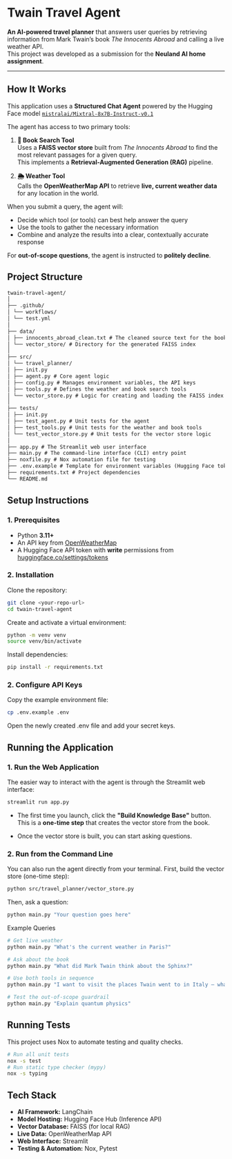 #  Twain Travel Agent
**An AI-powered travel planner** that answers user queries by retrieving information from Mark Twain’s book *The Innocents Abroad* and calling a live weather API.  
This project was developed as a submission for the **Neuland AI home assignment**.

---
##  How It Works
This application uses a **Structured Chat Agent** powered by the Hugging Face model [`mistralai/Mixtral-8x7B-Instruct-v0.1`](https://huggingface.co/mistralai/Mixtral-8x7B-Instruct-v0.1)

The agent has access to two primary tools:

1. **📖 Book Search Tool**  
   Uses a **FAISS vector store** built from *The Innocents Abroad* to find the most relevant passages for a given query.  
   This implements a **Retrieval-Augmented Generation (RAG)** pipeline.

2. **🌦️ Weather Tool**  
   Calls the **OpenWeatherMap API** to retrieve **live, current weather data** for any location in the world.

When you submit a query, the agent will:

- Decide which tool (or tools) can best help answer the query
- Use the tools to gather the necessary information
- Combine and analyze the results into a clear, contextually accurate response  

For **out-of-scope questions**, the agent is instructed to **politely decline**.

## Project Structure
```markdown
twain-travel-agent/
│
├── .github/
│ └── workflows/
│ └── test.yml 
│
├── data/
│ ├── innocents_abroad_clean.txt # The cleaned source text for the book, 
│ └── vector_store/ # Directory for the generated FAISS index
│
├── src/
│ └── travel_planner/
│ ├── init.py
│ ├── agent.py # Core agent logic 
│ ├── config.py # Manages environment variables, the API keys
│ ├── tools.py # Defines the weather and book search tools
│ └── vector_store.py # Logic for creating and loading the FAISS index
│
├── tests/
│ ├── init.py
│ ├── test_agent.py # Unit tests for the agent 
│ ├── test_tools.py # Unit tests for the weather and book tools
│ └── test_vector_store.py # Unit tests for the vector store logic
│
├── app.py # The Streamlit web user interface
├── main.py # The command-line interface (CLI) entry point
├── noxfile.py # Nox automation file for testing 
├── .env.example # Template for environment variables (Hugging Face token and open weather map API key)
├── requirements.txt # Project dependencies
└── README.md 
```
## Setup Instructions

### 1. Prerequisites
- Python **3.11+**
- An API key from [OpenWeatherMap](https://openweathermap.org/api)
- A Hugging Face API token with **write** permissions from [huggingface.co/settings/tokens](https://huggingface.co/settings/tokens)

### 2. Installation
Clone the repository:
```bash
git clone <your-repo-url>
cd twain-travel-agent
```

Create and activate a virtual environment:
```bash
python -m venv venv
source venv/bin/activate 
```
Install dependencies:
```bash
pip install -r requirements.txt
```
### 2. Configure API Keys

Copy the example environment file:
```bash
cp .env.example .env
```
Open the newly created .env file and add your secret keys.

## Running the Application
### 1. Run the Web Application
The easier way to interact with the agent is through the Streamlit web interface:
```bash
streamlit run app.py
```
- The first time you launch, click the **"Build Knowledge Base"** button.  
  This is a **one-time step** that creates the vector store from the book.

- Once the vector store is built, you can start asking questions.

### 2. Run from the Command Line
You can also run the agent directly from your terminal.
First, build the vector store (one-time step):
```bash
python src/travel_planner/vector_store.py
```
Then, ask a question:
```bash
python main.py "Your question goes here"
```

Example Queries
```bash
# Get live weather
python main.py "What's the current weather in Paris?"

# Ask about the book
python main.py "What did Mark Twain think about the Sphinx?"

# Use both tools in sequence
python main.py "I want to visit the places Twain went to in Italy — what's the weather like there now?"

# Test the out-of-scope guardrail
python main.py "Explain quantum physics"
```

## Running Tests
This project uses Nox to automate testing and quality checks.
```bash
# Run all unit tests
nox -s test
# Run static type checker (mypy)
nox -s typing
```

## Tech Stack
- **AI Framework:** LangChain
- **Model Hosting:** Hugging Face Hub (Inference API)
- **Vector Database:** FAISS (for local RAG)
- **Live Data:** OpenWeatherMap API
- **Web Interface:** Streamlit
- **Testing & Automation:** Nox, Pytest
